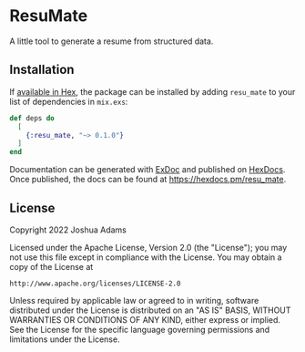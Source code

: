 # ResuMate

A little tool to generate a resume from structured data.


## Installation

If [available in Hex](https://hex.pm/docs/publish), the package can be installed
by adding `resu_mate` to your list of dependencies in `mix.exs`:

```elixir
def deps do
  [
    {:resu_mate, "~> 0.1.0"}
  ]
end
```

Documentation can be generated with [ExDoc](https://github.com/elixir-lang/ex_doc)
and published on [HexDocs](https://hexdocs.pm). Once published, the docs can
be found at <https://hexdocs.pm/resu_mate>.

## License

Copyright 2022 Joshua Adams

Licensed under the Apache License, Version 2.0 (the "License");
you may not use this file except in compliance with the License.
You may obtain a copy of the License at

    http://www.apache.org/licenses/LICENSE-2.0

Unless required by applicable law or agreed to in writing, software
distributed under the License is distributed on an "AS IS" BASIS,
WITHOUT WARRANTIES OR CONDITIONS OF ANY KIND, either express or implied.
See the License for the specific language governing permissions and
limitations under the License.

